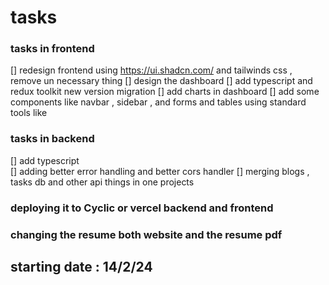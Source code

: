 # tasks

### tasks in frontend

[] redesign frontend using https://ui.shadcn.com/ and tailwinds css , remove un necessary thing
[] design the dashboard
[] add typescript and redux toolkit new version migration
[] add charts in dashboard
[] add some components like navbar , sidebar , and forms and tables using standard tools like

### tasks in backend

[] add typescript  
[] adding better error handling and better cors handler
[] merging blogs , tasks db and other api things in one projects

### deploying it to Cyclic or vercel backend and frontend

### changing the resume both website and the resume pdf

## starting date : 14/2/24
